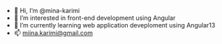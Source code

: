 - 👋 Hi, I’m @mina-karimi
- 👀 I’m interested in front-end development using Angular
- 🌱 I’m currently learning  web application deveploment using Angular13
- 📫 miina.karimi@gmail.com

